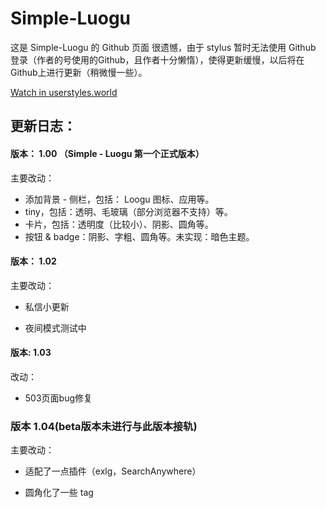 # Simple-Luogu
这是 Simple-Luogu 的 Github 页面
很遗憾，由于 stylus 暂时无法使用 Github 登录（作者的号使用的Github，且作者十分懒惰），使得更新缓慢，以后将在Github上进行更新（稍微慢一些）。

[Watch in userstyles.world](https://userstyles.world/style/6062/simple-luogu-smart-luogu)

## 更新日志：

#### 版本： 1.00 （Simple - Luogu 第一个正式版本）
主要改动：

- 添加背景 - 侧栏，包括： Loogu 图标、应用等。
- tiny，包括：透明、毛玻璃（部分浏览器不支持）等。
- 卡片，包括：透明度（比较小）、阴影、圆角等。
- 按钮 & badge：阴影、字粗、圆角等。未实现：暗色主题。
#### 版本： 1.02
主要改动：

- 私信小更新

- 夜间模式测试中

#### 版本: 1.03
改动：

- 503页面bug修复

### 版本 1.04(beta版本未进行与此版本接轨)
主要改动：

- 适配了一点插件（exlg，SearchAnywhere）

- 圆角化了一些 tag
